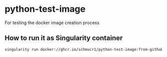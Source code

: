 # python-test-image
For testing the docker image creation process


## How to run it as Singularity container

```bash
singularity run docker://ghcr.io/schmucr1/python-test-image:from-github python
```
